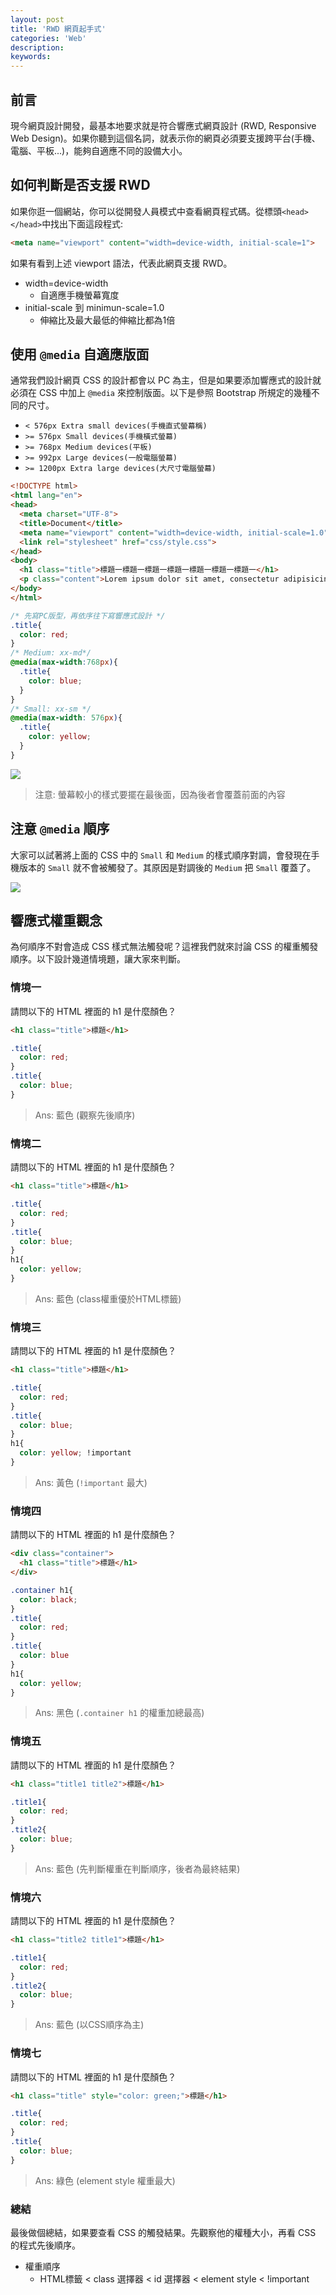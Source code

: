 ```yaml
---
layout: post
title: 'RWD 網頁起手式'
categories: 'Web'
description: 
keywords: 
---
```


## 前言
現今網頁設計開發，最基本地要求就是符合響應式網頁設計 (RWD, Responsive Web Design)。如果你聽到這個名詞，就表示你的網頁必須要支援跨平台(手機、電腦、平板...)，能夠自適應不同的設備大小。

## 如何判斷是否支援 RWD
如果你逛一個網站，你可以從開發人員模式中查看網頁程式碼。從標頭`<head></head>`中找出下面這段程式:

```html
<meta name="viewport" content="width=device-width, initial-scale=1">
```

如果有看到上述 viewport 語法，代表此網頁支援 RWD。 

- width=device-width
    - 自適應手機螢幕寬度
- initial-scale 到 minimun-scale=1.0
    - 伸縮比及最大最低的伸縮比都為1倍

## 使用 `@media` 自適應版面
通常我們設計網頁 CSS 的設計都會以 PC 為主，但是如果要添加響應式的設計就必須在 CSS 中加上 `@media` 來控制版面。以下是參照 Bootstrap 所規定的幾種不同的尺寸。

- `< 576px Extra small devices(手機直式螢幕稱)`
- `>= 576px Small devices(手機橫式螢幕)`
- `>= 768px Medium devices(平板)`
- `>= 992px Large devices(一般電腦螢幕)`
- `>= 1200px Extra large devices(大尺寸電腦螢幕)`


```html
<!DOCTYPE html>
<html lang="en">
<head>
  <meta charset="UTF-8">
  <title>Document</title>
  <meta name="viewport" content="width=device-width, initial-scale=1.0">
  <link rel="stylesheet" href="css/style.css">
</head>
<body>
  <h1 class="title">標題一標題一標題一標題一標題一標題一標題一</h1>
  <p class="content">Lorem ipsum dolor sit amet, consectetur adipisicing elit. Doloremque consequatur illo laborum numquam quod ullam voluptate, quos consectetur quidem neque officiis quia placeat. Libero voluptatibus nam ipsum officiis a quam!</p>
</body>
</html>
```


```css
/* 先寫PC版型，再依序往下寫響應式設計 */
.title{
  color: red;
}
/* Medium: xx-md*/
@media(max-width:768px){
  .title{
    color: blue;
  }
}
/* Small: xx-sm */
@media(max-width: 576px){
  .title{
    color: yellow;
  }
}

```

![](/images/posts/web/2021/img1100523-2.gif)

> 注意: 螢幕較小的樣式要擺在最後面，因為後者會覆蓋前面的內容

## 注意 `@media` 順序
大家可以試著將上面的 CSS 中的 `Small` 和 `Medium` 的樣式順序對調，會發現在手機版本的 `Small` 就不會被觸發了。其原因是對調後的 `Medium` 把 `Small` 覆蓋了。

![](/images/posts/web/2021/img1100523-1.png)

## 響應式權重觀念
為何順序不對會造成 CSS 樣式無法觸發呢？這裡我們就來討論 CSS 的權重觸發順序。以下設計幾道情境題，讓大家來判斷。

### 情境一
請問以下的 HTML 裡面的 h1 是什麼顏色？

```html
<h1 class="title">標題</h1>
```

```css 
.title{
  color: red;
}
.title{
  color: blue;
}
```

> Ans: 藍色 (觀察先後順序)

### 情境二
請問以下的 HTML 裡面的 h1 是什麼顏色？

```html
<h1 class="title">標題</h1>
```

```css 
.title{
  color: red;
}
.title{
  color: blue;
}
h1{
  color: yellow;
}
```

> Ans: 藍色 (class權重優於HTML標籤)

### 情境三
請問以下的 HTML 裡面的 h1 是什麼顏色？

```html
<h1 class="title">標題</h1>
```

```css 
.title{
  color: red;
}
.title{
  color: blue;
}
h1{
  color: yellow; !important
}
```

> Ans: 黃色 (`!important` 最大)

### 情境四
請問以下的 HTML 裡面的 h1 是什麼顏色？

```html
<div class="container">
  <h1 class="title">標題</h1>
</div>
```

```css 
.container h1{
  color: black;
}
.title{
  color: red;
}
.title{
  color: blue
}
h1{
  color: yellow;
}
```

> Ans: 黑色 (`.container h1` 的權重加總最高)

### 情境五
請問以下的 HTML 裡面的 h1 是什麼顏色？

```html
<h1 class="title1 title2">標題</h1>
```

```css 
.title1{
  color: red;
}
.title2{
  color: blue;
}
```

> Ans: 藍色 (先判斷權重在判斷順序，後者為最終結果)

### 情境六
請問以下的 HTML 裡面的 h1 是什麼顏色？

```html
<h1 class="title2 title1">標題</h1>
```

```css 
.title1{
  color: red;
}
.title2{
  color: blue;
}
```

> Ans: 藍色 (以CSS順序為主)

### 情境七
請問以下的 HTML 裡面的 h1 是什麼顏色？

```html
<h1 class="title" style="color: green;">標題</h1>
```

```css 
.title{
  color: red;
}
.title{
  color: blue;
}
```

> Ans: 綠色 (element style 權重最大)

### 總結
最後做個總結，如果要查看 CSS 的觸發結果。先觀察他的權種大小，再看 CSS 的程式先後順序。

- 權重順序
  - HTML標籤 < class 選擇器 < id 選擇器 < element style < !important